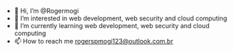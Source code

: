 - 👋 Hi, I’m @Rogermogi
- 👀 I’m interested in web development, web security and cloud computing
- 🌱 I’m currently learning web development, web security and cloud computing
- 📫 How to reach me rogerspmogi123@outlook.com.br
<!---
Rogermogi/Rogermogi is a ✨ special ✨ repository because its `README.md` (this file) appears on your GitHub profile.
You can click the Preview link to take a look at your changes.
--->
